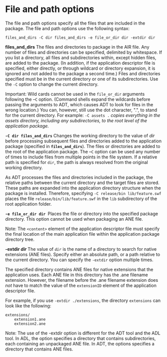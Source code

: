 # File and path options

The file and path options specify all the files that are included in the
package. The file and path options use the following syntax:

    files_and_dirs -C dir files_and_dirs -e file_or_dir dir -extdir dir

**files_and_dirs** The files and directories to package in the AIR file. Any
number of files and directories can be specified, delimited by whitespace. If
you list a directory, all files and subdirectories within, except hidden files,
are added to the package. (In addition, if the application descriptor file is
specified, either directly, or through wildcard or directory expansion, it is
ignored and not added to the package a second time.) Files and directories
specified must be in the current directory or one of its subdirectories. Use the
`-C` option to change the current directory.

Important: Wild cards cannot be used in the `file_or_dir` arguments following
the –`C` option. (Command shells expand the wildcards before passing the
arguments to ADT, which causes ADT to look for files in the wrong location.) You
can, however, still use the dot character, ".", to stand for the current
directory. For example: `-C assets .` _copies everything in the assets
directory, including any subdirectories, to the root level of the application
package._

**`-C dir files_and_dirs`** Changes the working directory to the value of _dir_
before processing subsequent files and directories added to the application
package (specified in **`files_and_dirs`**). The files or directories are added
to the root of the application package. The –`C` option can be used any number
of times to include files from multiple points in the file system. If a relative
path is specified for `dir`, the path is always resolved from the original
working directory.

As ADT processes the files and directories included in the package, the relative
paths between the current directory and the target files are stored. These paths
are expanded into the application directory structure when the package is
installed. Therefore, specifying `-C release/bin lib/feature.swf` places the
file `release/bin/lib/feature.swf` in the `lib` subdirectory of the root
application folder.

**`-e file_or_dir dir`**` `Places the file or directory into the specified
package directory. This option cannot be used when packaging an ANE file.

Note: The `<content>` element of the application descriptor file must specify
the final location of the main application file within the application package
directory tree.

**-extdir _dir_** The value of _`dir`_ is the name of a directory to search for
native extensions (ANE files). Specify either an absolute path, or a path
relative to the current directory. You can specify the `-extdir` option multiple
times.

The specified directory contains ANE files for native extensions that the
application uses. Each ANE file in this directory has the .ane filename
extension. However, the filename before the .ane filename extension does _not_
have to match the value of the `extensionID` element of the application
descriptor file.

For example, if you use `-extdir ./extensions`, the directory `extensions` can
look like the following:

    extensions/
        extension1.ane
        extension2.ane

Note: The use of the -extdir option is different for the ADT tool and the ADL
tool. In ADL, the option specifies a directory that contains subdirectories,
each containing an unpackaged ANE file. In ADT, the options specifies a
directory that contains ANE files.
